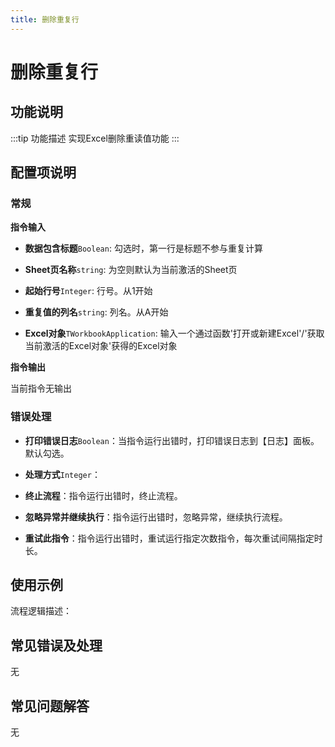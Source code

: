 ```yaml
---
title: 删除重复行
---
```


# 删除重复行

## 功能说明

:::tip 功能描述
实现Excel删除重读值功能
:::

## 配置项说明

### 常规

**指令输入**

- **数据包含标题**`Boolean`: 勾选时，第一行是标题不参与重复计算

- **Sheet页名称**`string`: 为空则默认为当前激活的Sheet页

- **起始行号**`Integer`: 行号。从1开始

- **重复值的列名**`string`: 列名。从A开始

- **Excel对象**`TWorkbookApplication`: 输入一个通过函数'打开或新建Excel'/'获取当前激活的Excel对象'获得的Excel对象


**指令输出**

当前指令无输出

### 错误处理

- **打印错误日志**`Boolean`：当指令运行出错时，打印错误日志到【日志】面板。默认勾选。

- **处理方式**`Integer`：

 - **终止流程**：指令运行出错时，终止流程。

 - **忽略异常并继续执行**：指令运行出错时，忽略异常，继续执行流程。

 - **重试此指令**：指令运行出错时，重试运行指定次数指令，每次重试间隔指定时长。

## 使用示例

流程逻辑描述：

## 常见错误及处理

无

## 常见问题解答

无

